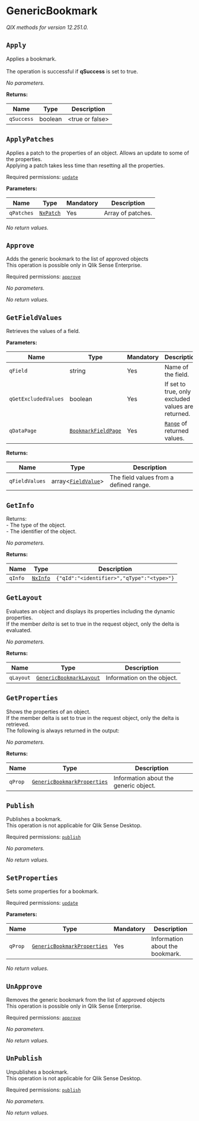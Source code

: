 
<!-- markdownlint-disable -->
<!-- proselint-disable -->
# GenericBookmark

_QIX methods for version 12.251.0._

## `Apply`

Applies a bookmark.<br><br>The operation is successful if **qSuccess** is set to true. 


_No parameters._

**Returns:**

| Name | Type | Description |
| ---- | ---- | ----------- |
| `qSuccess` | boolean | &lt;true or false&gt; |

## `ApplyPatches`

Applies a patch to the properties of an object. Allows an update to some of the properties.<br>Applying a patch takes less time than resetting all the properties.

Required permissions: [`update`](https://core.qlik.com/services/qix-engine/access-control/#actions)

**Parameters:**

| Name | Type | Mandatory | Description |
| ---- | ---- | --------- | ----------- |
| `qPatches` | [`NxPatch`](./definitions.md#nxpatch) | Yes | Array of patches. |

_No return values._

## `Approve`

Adds the generic bookmark to the list of approved objects<br>This operation is possible only in Qlik Sense Enterprise.

Required permissions: [`approve`](https://core.qlik.com/services/qix-engine/access-control/#actions)

_No parameters._

_No return values._

## `GetFieldValues`

Retrieves the values of a field.


**Parameters:**

| Name | Type | Mandatory | Description |
| ---- | ---- | --------- | ----------- |
| `qField` | string | Yes | Name of the field. |
| `qGetExcludedValues` | boolean | Yes | If set to true, only excluded values are returned. |
| `qDataPage` | [`BookmarkFieldPage`](./definitions.md#bookmarkfieldpage) | Yes | [`Range`](./definitions.md#range) of returned values. |

**Returns:**

| Name | Type | Description |
| ---- | ---- | ----------- |
| `qFieldValues` | array&lt;[`FieldValue`](./definitions.md#fieldvalue)> | The field values from a defined range. |

## `GetInfo`

Returns:<br>- The type of the object.<br>- The identifier of the object.


_No parameters._

**Returns:**

| Name | Type | Description |
| ---- | ---- | ----------- |
| `qInfo` | [`NxInfo`](./definitions.md#nxinfo) | `{"qId":"<identifier>","qType":"<type>"}` |

## `GetLayout`

Evaluates an object and displays its properties including the dynamic properties.<br>If the member _delta_ is set to true in the request object, only the delta is evaluated.


_No parameters._

**Returns:**

| Name | Type | Description |
| ---- | ---- | ----------- |
| `qLayout` | [`GenericBookmarkLayout`](./definitions.md#genericbookmarklayout) | Information on the object. |

## `GetProperties`

Shows the properties of an object.<br>If the member delta is set to true in the request object, only the delta is retrieved.<br>The following is always returned in the output:


_No parameters._

**Returns:**

| Name | Type | Description |
| ---- | ---- | ----------- |
| `qProp` | [`GenericBookmarkProperties`](./definitions.md#genericbookmarkproperties) | Information about the generic object. |

## `Publish`

Publishes a bookmark.<br>This operation is not applicable for Qlik Sense Desktop.

Required permissions: [`publish`](https://core.qlik.com/services/qix-engine/access-control/#actions)

_No parameters._

_No return values._

## `SetProperties`

Sets some properties for a bookmark.

Required permissions: [`update`](https://core.qlik.com/services/qix-engine/access-control/#actions)

**Parameters:**

| Name | Type | Mandatory | Description |
| ---- | ---- | --------- | ----------- |
| `qProp` | [`GenericBookmarkProperties`](./definitions.md#genericbookmarkproperties) | Yes | Information about the bookmark. |

_No return values._

## `UnApprove`

Removes the generic bookmark from the list of approved objects<br>This operation is possible only in Qlik Sense Enterprise.

Required permissions: [`approve`](https://core.qlik.com/services/qix-engine/access-control/#actions)

_No parameters._

_No return values._

## `UnPublish`

Unpublishes a bookmark.<br>This operation is not applicable for Qlik Sense Desktop.

Required permissions: [`publish`](https://core.qlik.com/services/qix-engine/access-control/#actions)

_No parameters._

_No return values._
